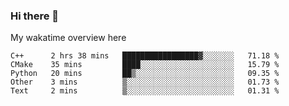 ### Hi there 👋

<!--
**Jassy930/Jassy930** is a ✨ _special_ ✨ repository because its `README.md` (this file) appears on your GitHub profile.

Here are some ideas to get you started:

- 🔭 I’m currently working on ...
- 🌱 I’m currently learning ...
- 👯 I’m looking to collaborate on ...
- 🤔 I’m looking for help with ...
- 💬 Ask me about ...
- 📫 How to reach me: ...
- 😄 Pronouns: ...
- ⚡ Fun fact: ...
-->

My wakatime overview here
<!--START_SECTION:waka-->
```text
C++      2 hrs 38 mins   █████████████████▓░░░░░░░   71.18 % 
CMake    35 mins         ████░░░░░░░░░░░░░░░░░░░░░   15.79 % 
Python   20 mins         ██▒░░░░░░░░░░░░░░░░░░░░░░   09.35 % 
Other    3 mins          ▒░░░░░░░░░░░░░░░░░░░░░░░░   01.73 % 
Text     2 mins          ▒░░░░░░░░░░░░░░░░░░░░░░░░   01.31 % 
```
<!--END_SECTION:waka-->
